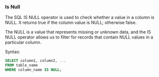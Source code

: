 ### Is Null 

The SQL IS NULL operator is used to check whether a value in a column is NULL. It returns true if the column value is NULL; otherwise false.

The NULL is a value that represents missing or unknown data, and the IS NULL operator allows us to filter for records that contain NULL values in a particular column.

Syntax:
```sql
SELECT column1, column2, ...
FROM table_name
WHERE column_name IS NULL;
```

